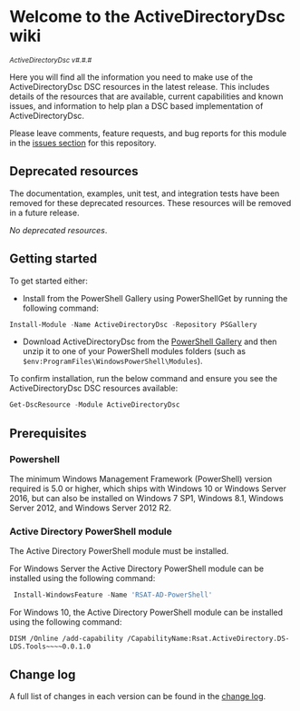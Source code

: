 # Welcome to the ActiveDirectoryDsc wiki

<sup>*ActiveDirectoryDsc v#.#.#*</sup>

Here you will find all the information you need to make use of the ActiveDirectoryDsc
DSC resources in the latest release. This includes details of the resources
that are available, current capabilities and known issues, and information
to help plan a DSC based implementation of ActiveDirectoryDsc.

Please leave comments, feature requests, and bug reports for this module in
the [issues section](https://github.com/dsccommunity/ActiveDirectoryDsc/issues)
for this repository.

## Deprecated resources

The documentation, examples, unit test, and integration tests have been removed
for these deprecated resources. These resources will be removed
in a future release.

*No deprecated resources*.

## Getting started

To get started either:

- Install from the PowerShell Gallery using PowerShellGet by running the
  following command:

```powershell
Install-Module -Name ActiveDirectoryDsc -Repository PSGallery
```

- Download ActiveDirectoryDsc from the [PowerShell Gallery](http://www.powershellgallery.com/packages/ActiveDirectoryDsc/)
  and then unzip it to one of your PowerShell modules folders (such as
  `$env:ProgramFiles\WindowsPowerShell\Modules`).

To confirm installation, run the below command and ensure you see the ActiveDirectoryDsc
DSC resources available:

```powershell
Get-DscResource -Module ActiveDirectoryDsc
```

## Prerequisites

### Powershell

The minimum Windows Management Framework (PowerShell) version required is 5.0
or higher, which ships with Windows 10 or Windows Server 2016,
but can also be installed on Windows 7 SP1, Windows 8.1, Windows Server 2012,
and Windows Server 2012 R2.

### Active Directory PowerShell module

The Active Directory PowerShell module must be installed. 

For Windows Server the Active Directory PowerShell module can be installed
using the following command:

```powershell
 Install-WindowsFeature -Name 'RSAT-AD-PowerShell'
 ```

For Windows 10, the Active Directory PowerShell module can be installed using
the following command:

```script
DISM /Online /add-capability /CapabilityName:Rsat.ActiveDirectory.DS-LDS.Tools~~~~0.0.1.0
```

## Change log

A full list of changes in each version can be found in the [change log](https://github.com/dsccommunity/ActiveDirectoryDsc/blob/main/CHANGELOG.md).
